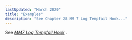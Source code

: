 ```yaml
---
lastUpdated: "March 2020"
title: "Examples"
description: "See Chapter 28 MM 7 Log Tempfail Hook..."
---
```


See [*MM7 Log Tempfail Hook*](/momentum/mobile/mobile-developer-guide/mm-7-log-tempfail-hook) .
